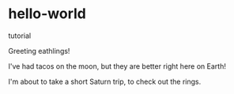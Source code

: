 # hello-world
tutorial

Greeting eathlings!

I've had tacos on the moon, but they are better right here on Earth!
 
I'm about to take a short Saturn trip, to check out the rings. 
